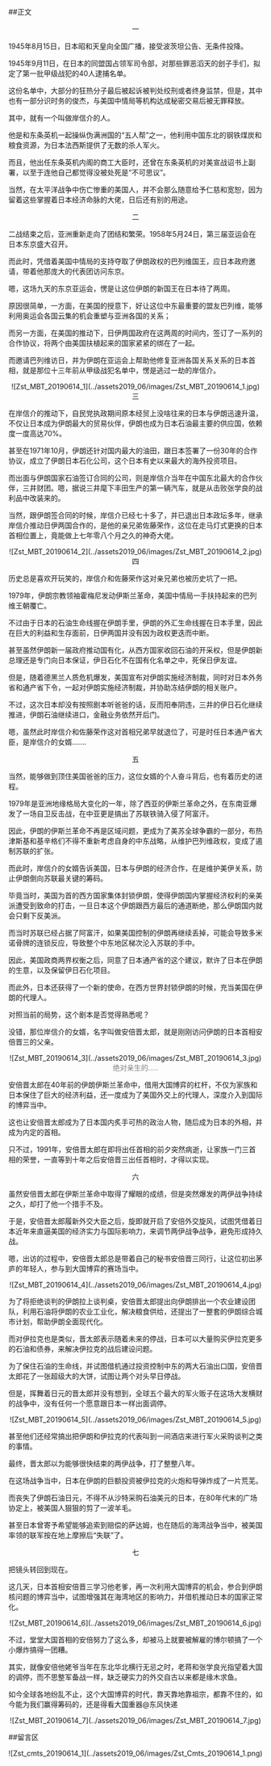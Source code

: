 ##正文

 <div align="center">一</div>

1945年8月15日，日本昭和天皇向全国广播，接受波茨坦公告、无条件投降。

1945年9月11日，在日本的同盟国占领军司令部，对那些罪恶滔天的刽子手们，拟定了第一批甲级战犯的40人逮捕名单。

这份名单中，大部分的狂热分子最后被起诉被判处绞刑或者终身监禁，但是，其中也有一部分识时务的俊杰，与美国中情局等机构达成秘密交易后被无罪释放。

其中，就有一个叫做岸信介的人。

他是和东条英机一起操纵伪满洲国的“五人帮”之一，他利用中国东北的钢铁煤炭和粮食资源，为日本法西斯提供了无数的杀人军火。

而且，他出任东条英机内阁的商工大臣时，还曾在东条英机的对美宣战诏书上副署，以至于连他自己都觉得没被处死是“不可思议”。

当然，在太平洋战争中伤亡惨重的美国人，并不会那么随意给予仁慈和宽恕，因为留着这些掌握着日本经济命脉的大佬，日后还有别的用途。


 <div align="center">二</div>

二战结束之后，亚洲重新走向了团结和繁荣。1958年5月24日，第三届亚运会在日本东京盛大召开。

而此时，凭借着美国中情局的支持夺取了伊朗政权的巴列维国王，应日本政府邀请，带着他那庞大的代表团访问东京。

嗯，这场九天的东京亚运会，愣是让这位伊朗的新国王在日本待了两周。

原因很简单，一方面，在美国的授意下，好让这位中东最重要的盟友巴列维，能够利用奥运会各国云集的机会重塑与亚洲各国的关系；

而另一方面，在美国的推动下，日伊两国政府在这两周的时间内，签订了一系列的合作协议，将两个由美国扶植起来的国家紧紧的绑在了一起。

而邀请巴列维访日，并为伊朗在亚运会上帮助他修复亚洲各国关系关系的日本首相，就是那位十三年前从甲级战犯名单中，愣是逃过一劫的岸信介。

 <div align="center">![Zst_MBT_20190614_1](../assets2019_06/images/Zst_MBT_20190614_1.jpg)</div>

 <div align="center">三</div>

在岸信介的推动下，自民党执政期间原本经贸上没啥往来的日本与伊朗迅速升温，不仅让日本成为伊朗最大的贸易伙伴，伊朗也成为日本石油最主要的供应国，依赖度一度高达70%。

甚至在1971年10月，伊朗还针对国内最大的油田，跟日本签署了一份30年的合作协议，成立了伊朗日本石化公司，这个日本有史以来最大的海外投资项目。

而出面与伊朗国家石油签订合同的公司，则是岸信介当年在中国东北最大的合作伙伴，三井财团。嗯，据说三井麾下丰田生产的第一辆汽车，就是从击败张学良的战利品中改装来的。

当然，跟伊朗签合同的时候，岸信介已经七十多了，并已退出日本政坛多年，继承岸信介推动日伊两国合作的，是他的亲兄弟佐藤荣作，这位在走马灯式更换的日本首相位置上，竟能做上七年零八个月之久的神奇大佬。

 <div align="center">![Zst_MBT_20190614_2](../assets2019_06/images/Zst_MBT_20190614_2.jpg)</div>

 <div align="center">四</div>

历史总是喜欢开玩笑的，岸信介和佐藤荣作这对亲兄弟也被历史坑了一把。

1979年，伊朗宗教领袖霍梅尼发动伊斯兰革命，美国中情局一手扶持起来的巴列维王朝覆亡。

不过由于日本的石油生命线握在伊朗手里，伊朗的外汇生命线握在日本手里，因此在巨大的利益和生存面前，日伊两国并没有因为政权更迭而中断。

甚至虽然伊朗新一届政府推动国有化，从西方国家收回石油的开采权，但是伊朗新总理还是专门向日本保证，伊日石化不在国有化名单之中，死保日伊友谊。

但是，随着德黑兰人质危机爆发，美国宣布对伊朗实施经济制裁，同时对日本外务省和通产省下令，一起对伊朗实施经济制裁，并协助冻结伊朗的相关账户。

不过，这次日本却没有按照剧本听爸爸的话，反而阳奉阴违，三井的伊日石化继续推进，伊朗石油继续进口，金融业务依然开后门。

嗯，虽然此时岸信介和佐藤荣作这对首相兄弟早就退位了，可是时任日本通产省大臣，是岸信介的女婿.......


 <div align="center">五</div>

当然，能够做到顶住美国爸爸的压力，这位女婿的个人奋斗背后，也有着历史的进程。

1979年是亚洲地缘格局大变化的一年，除了西亚的伊斯兰革命之外，在东南亚爆发了一场自卫反击战，在中亚更是搞出了苏联铁骑入侵了阿富汗。

因此，伊朗的伊斯兰革命不再是区域问题，更成为了美苏全球争霸的一部分，布热津斯基和基辛格们不得不重新考虑自身的中东战略，从维护巴列维政权，变成了遏制苏联的扩张。

而此时，岸信介的女婿告诉美国，日本与伊朗的经济合作，在是维护美伊关系，防止伊朗倒向苏联最关键的筹码。

毕竟当时，美国为首的西方国家集体封锁伊朗，使得伊朗国内掌握经济权利的亲美派遭受到致命的打击，一旦日本这个伊朗跟西方最后的通道断绝，那么伊朗国内就会只剩下反美派。

而当时苏联已经占据了阿富汗，如果美国控制的伊朗再继续丢掉，可能会导致多米诺骨牌的连锁反应，导致整个中东地区梯次沦入苏联的手中。

因此，美国政商两界权衡之后，同意了日本通产省的这个建议，默许了日本在伊朗的生意，以及保留伊日石化项目。

而此外，日本还获得了一个新的使命，在西方世界封锁伊朗的时候，充当美国在伊朗的代理人。

对照当前的局势，这个剧本是否觉得熟悉呢？

没错，那位岸信介的女婿，名字叫做安倍晋太郎，就是刚刚访问伊朗的日本首相安倍晋三的父亲。

 <div align="center">![Zst_MBT_20190614_3](../assets2019_06/images/Zst_MBT_20190614_3.jpg)</div>
 <div align="center"><font color="grey">绝对亲生的.....</font></div>

安倍晋太郎在40年前的伊朗伊斯兰革命中，借用大国博弈的杠杆，不仅为家族和日本保住了巨大的经济利益，还一度成为了美国外交上的代理人，深度介入到国际的博弈当中。

这也让安倍晋太郎成为了日本国内炙手可热的政治人物，随后成为日本的外相，并成为内定的首相。

只不过，1991年，安倍晋太郎在即将出任首相的前夕突然病逝，让家族一门三首相的荣誉，一直等到十年之后安倍晋三出任首相时，才得以实现。


 <div align="center">六</div>

虽然安倍晋太郎在伊斯兰革命中取得了耀眼的成绩，但是突然爆发的两伊战争持续之久，却打了他一个措手不及。

于是，安倍晋太郎履新外交大臣之后，旋即就开启了安倍外交旋风，试图凭借着日本近年来直逼美国的经济实力与国际影响力，来调节两伊战争战争，避免形成持久战。

嗯，出访的过程中，安倍晋太郎总是带着自己的秘书安倍晋三同行，让这位初出茅庐的年轻人，参与到大国博弈的赛场当中。

 <div align="center">![Zst_MBT_20190614_4](../assets2019_06/images/Zst_MBT_20190614_4.jpg)</div>

为了将拒绝谈判的伊朗拉上谈判桌，安倍晋太郎提出向伊朗排出一个农业建设团队，利用石油将伊朗的农业工业化，解决粮食供给，还提出了一整套的伊朗综合城市计划，帮助伊朗全面现代化。

而对伊拉克也是类似，晋太郎表示随着未来的停战，日本可以大量购买伊拉克更多的石油和债券，来解决伊拉克的战后建设问题。

为了保住石油的生命线，并试图借机通过投资控制中东的两大石油出口国，安倍晋太郎花了一张超级大的大饼，试图让两个对头早日停战。

但是，挥舞着日元的晋太郎并没有想到，全球五个最大的军火贩子在这场大发横财的战争中，没有任何一个愿意跟日本一样出面调停。

 <div align="center">![Zst_MBT_20190614_5](../assets2019_06/images/Zst_MBT_20190614_5.jpg)</div>

甚至他们还经常搞出把伊朗和伊拉克的代表叫到一间酒店来进行军火采购谈判之类的事情。

最终，晋太郎以为能够很快结束的两伊战争，打了整整八年。

在这场战争当中，日本在伊朗的巨额投资被伊拉克的火炮和导弹炸成了一片荒芜。

而丧失了伊朗石油日元，不得不从沙特采购石油美元的日本，在80年代末的广场协定上，被美国人狠狠的剪了一波羊毛。

甚至日本曾寄予希望能够追索到赔偿的萨达姆，也在随后的海湾战争当中，被美国率领的联军按在地上摩擦后“失联”了。


 <div align="center">七</div>

把镜头转回到现在。

这几天，日本首相安倍晋三学习他老爹，再一次利用大国博弈的机会，参合到伊朗核问题的博弈当中，试图增强其在海湾地区的影响力，并借机推动日本的国家正常化。

 <div align="center">![Zst_MBT_20190614_6](../assets2019_06/images/Zst_MBT_20190614_6.jpg)</div>

不过，堂堂大国首相的安倍努力了这么多，却被马上就要被解雇的博尔顿搞了一个小爆炸搞得一团糟。

其实，就像安倍他姥爷当年在东北华北横行无忌之时，老蒋和张学良光指望着大国的调停，而不思整军备战一样，缺乏硬实力的外交自古以来都是缘木求鱼。

如今全球各地纷乱不止，这个大国博弈的时代，靠天靠地靠祖宗，都靠不住的，如今能为我们赢得筹码的，还是得看大国重器@东风快递

 <div align="center">![Zst_MBT_20190614_7](../assets2019_06/images/Zst_MBT_20190614_7.jpg)</div>

##留言区
 <div align="center">![Zst_cmts_20190614_1](../assets2019_06/images/Zst_Cmts_20190614_1.png)</div>